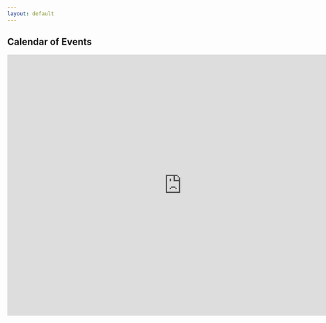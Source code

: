 ```yaml
---
layout: default
---
```

<h2>Calendar of Events</h2>
<iframe src="https://www.google.com/calendar/embed?height=600&amp;wkst=1&amp;bgcolor=%23cc6600&amp;src=70mm6ebt09p30n8qrt9g302bpg%40group.calendar.google.com&amp;color=%23853104&amp;ctz=America%2FNew_York" style=" border-width:0 " width="800" height="600" frameborder="0" scrolling="no"></iframe>

<script src="https://ajax.googleapis.com/ajax/libs/jquery/1.11.2/jquery.min.js"></script>

<script src="https://maxcdn.bootstrapcdn.com/bootstrap/3.3.2/js/bootstrap.min.js"></script>